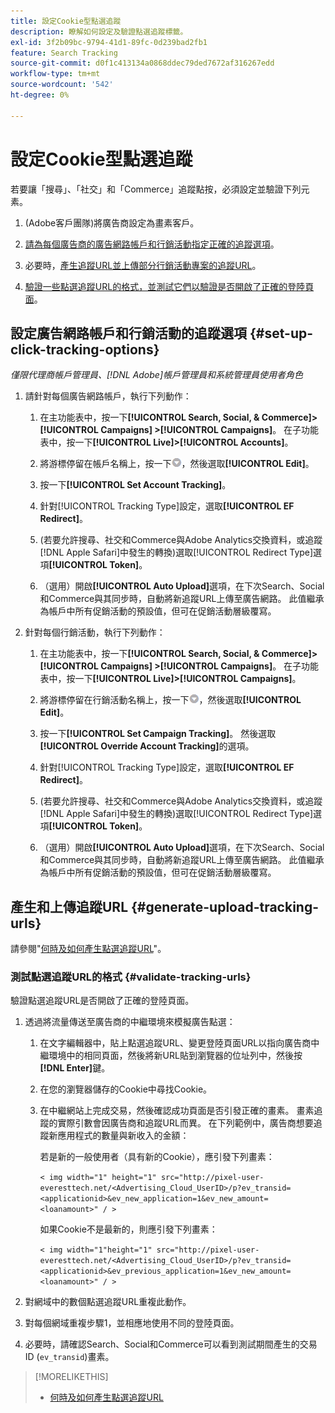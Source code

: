 ```yaml
---
title: 設定Cookie型點選追蹤
description: 瞭解如何設定及驗證點選追蹤標籤。
exl-id: 3f2b09bc-9794-41d1-89fc-0d239bad2fb1
feature: Search Tracking
source-git-commit: d0f1c413134a0868ddec79ded7672af316267edd
workflow-type: tm+mt
source-wordcount: '542'
ht-degree: 0%

---
```


# 設定Cookie型點選追蹤

若要讓「搜尋」、「社交」和「Commerce」追蹤點按，必須設定並驗證下列元素。

1. (Adobe客戶團隊)將廣告商設定為畫素客戶。

1. [請為每個廣告商的廣告網路帳戶和行銷活動指定正確的追蹤選項](#set-up-click-tracking-options)。

1. 必要時，[產生追蹤URL並上傳部分行銷活動專案的追蹤URL](#generate-upload-tracking-urls)。

1. [驗證一些點選追蹤URL的格式，並測試它們以驗證是否開啟了正確的登陸頁面](#validate-tracking-urls)。

## 設定廣告網路帳戶和行銷活動的追蹤選項 {#set-up-click-tracking-options}

*僅限代理商帳戶管理員、[!DNL Adobe]帳戶管理員和系統管理員使用者角色*

1. 請針對每個廣告網路帳戶，執行下列動作：

   1. 在主功能表中，按一下&#x200B;**[!UICONTROL Search, Social, & Commerce]> [!UICONTROL Campaigns] >[!UICONTROL Campaigns]**。 在子功能表中，按一下&#x200B;**[!UICONTROL Live]>[!UICONTROL Accounts]**。

   1. 將游標停留在帳戶名稱上，按一下![功能表圖示](/help/search-social-commerce/assets/arrow-dropdown-menu.png "功能表圖示")，然後選取&#x200B;**[!UICONTROL Edit]**。

   1. 按一下&#x200B;**[!UICONTROL Set Account Tracking]**。

   1. 針對[!UICONTROL Tracking Type]設定，選取&#x200B;**[!UICONTROL EF Redirect]**。

   1. (若要允許搜尋、社交和Commerce與Adobe Analytics交換資料，或追蹤[!DNL Apple Safari]中發生的轉換)選取[!UICONTROL Redirect Type]選項&#x200B;**[!UICONTROL Token]**。

   1. （選用）開啟&#x200B;**[!UICONTROL Auto Upload]**&#x200B;選項，在下次Search、Social和Commerce與其同步時，自動將新追蹤URL上傳至廣告網路。 此值繼承為帳戶中所有促銷活動的預設值，但可在促銷活動層級覆寫。

1. 針對每個行銷活動，執行下列動作：

   1. 在主功能表中，按一下&#x200B;**[!UICONTROL Search, Social, & Commerce]> [!UICONTROL Campaigns] >[!UICONTROL Campaigns]**。 在子功能表中，按一下&#x200B;**[!UICONTROL Live]>[!UICONTROL Campaigns]**。

   1. 將游標停留在行銷活動名稱上，按一下![功能表圖示](/help/search-social-commerce/assets/arrow-dropdown-menu.png "功能表圖示")，然後選取&#x200B;**[!UICONTROL Edit]**。

   1. 按一下&#x200B;**[!UICONTROL Set Campaign Tracking]**。 然後選取&#x200B;**[!UICONTROL Override Account Tracking]**&#x200B;的選項。

   1. 針對[!UICONTROL Tracking Type]設定，選取&#x200B;**[!UICONTROL EF Redirect]**。

   1. (若要允許搜尋、社交和Commerce與Adobe Analytics交換資料，或追蹤[!DNL Apple Safari]中發生的轉換)選取[!UICONTROL Redirect Type]選項&#x200B;**[!UICONTROL Token]**。

   1. （選用）開啟&#x200B;**[!UICONTROL Auto Upload]**&#x200B;選項，在下次Search、Social和Commerce與其同步時，自動將新追蹤URL上傳至廣告網路。 此值繼承為帳戶中所有促銷活動的預設值，但可在促銷活動層級覆寫。

## 產生和上傳追蹤URL {#generate-upload-tracking-urls}

請參閱&quot;[何時及如何產生點選追蹤URL](/help/search-social-commerce/tracking/click-tracking-ways-to-generate.md)&quot;。

### 測試點選追蹤URL的格式 {#validate-tracking-urls}

驗證點選追蹤URL是否開啟了正確的登陸頁面。

1. 透過將流量傳送至廣告商的中繼環境來模擬廣告點選：

   1. 在文字編輯器中，貼上點選追蹤URL、變更登陸頁面URL以指向廣告商中繼環境中的相同頁面，然後將新URL貼到瀏覽器的位址列中，然後按&#x200B;**[!DNL Enter]**&#x200B;鍵。

   1. 在您的瀏覽器儲存的Cookie中尋找Cookie。

   1. 在中繼網站上完成交易，然後確認成功頁面是否引發正確的畫素。 畫素追蹤的實際引數會因廣告商和追蹤URL而異。 在下列範例中，廣告商想要追蹤新應用程式的數量與新收入的金額：

      若是新的一般使用者（具有新的Cookie），應引發下列畫素：

      `< img width="1" height="1" src="http://pixel-user-everesttech.net/<Advertising_Cloud_UserID>/p?ev_transid=<applicationid>&ev_new_application=1&ev_new_amount=<loanamount>" / >`

      如果Cookie不是最新的，則應引發下列畫素：

      `< img width="1"height="1" src="http://pixel-user-everesttech.net/<Advertising_Cloud_UserID>/p?ev_transid=<applicationid>&ev_previous_application=1&ev_new_amount=<loanamount>" / >`


1. 對網域中的數個點選追蹤URL重複此動作。

1. 對每個網域重複步驟1，並相應地使用不同的登陸頁面。

1. 必要時，請確認Search、Social和Commerce可以看到測試期間產生的交易ID (`ev_transid`)畫素。

>[!MORELIKETHIS]
>
>* [何時及如何產生點選追蹤URL](/help/search-social-commerce/tracking/click-tracking-ways-to-generate.md)
